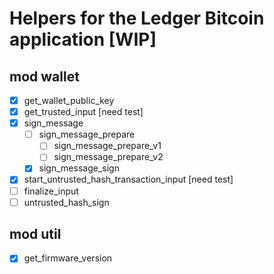 # Helpers for the Ledger Bitcoin application [WIP]

## mod wallet

- [x] get_wallet_public_key
- [x] get_trusted_input [need test]
- [x] sign_message
    - [ ] sign_message_prepare
        - [ ] sign_message_prepare_v1
        - [ ] sign_message_prepare_v2
    - [x] sign_message_sign
- [x] start_untrusted_hash_transaction_input [need test]
- [ ] finalize_input
- [ ] untrusted_hash_sign

## mod util

- [x] get_firmware_version
